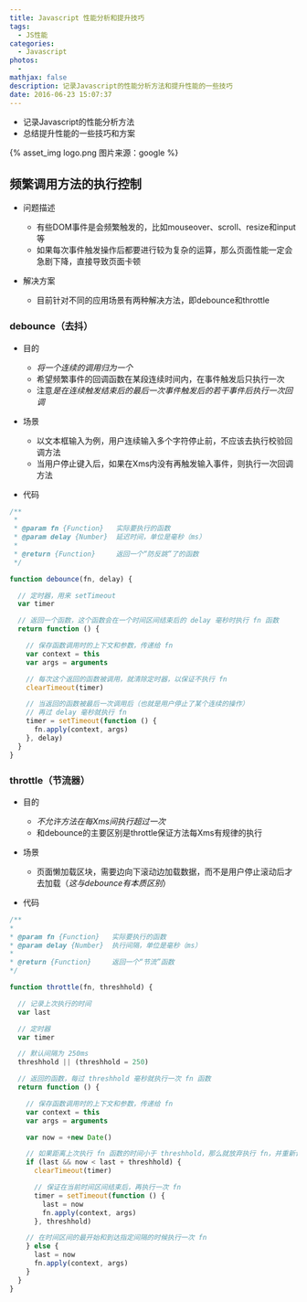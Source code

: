 ```yaml
---
title: Javascript 性能分析和提升技巧
tags:
  - JS性能
categories:
  - Javascript
photos:
  - 
mathjax: false
description: 记录Javascript的性能分析方法和提升性能的一些技巧
date: 2016-06-23 15:07:37
---
```


* 记录Javascript的性能分析方法
* 总结提升性能的一些技巧和方案

{% asset_img logo.png 图片来源：google %}

<!--more-->

## 频繁调用方法的执行控制
* 问题描述
    * 有些DOM事件是会频繁触发的，比如mouseover、scroll、resize和input等
    * 如果每次事件触发操作后都要进行较为复杂的运算，那么页面性能一定会急剧下降，直接导致页面卡顿

* 解决方案
    * 目前针对不同的应用场景有两种解决方法，即debounce和throttle

### debounce（去抖）
* 目的
    * *将一个连续的调用归为一个*
    * 希望频繁事件的回调函数在某段连续时间内，在事件触发后只执行一次
    * 注意*是在连续触发结束后的最后一次事件触发后的若干事件后执行一次回调*

* 场景
    * 以文本框输入为例，用户连续输入多个字符停止前，不应该去执行校验回调方法
    * 当用户停止键入后，如果在Xms内没有再触发输入事件，则执行一次回调方法

* 代码

```javascript
/**
 *
 * @param fn {Function}   实际要执行的函数
 * @param delay {Number}  延迟时间，单位是毫秒（ms）
 *
 * @return {Function}     返回一个“防反跳”了的函数
 */

function debounce(fn, delay) {

  // 定时器，用来 setTimeout
  var timer

  // 返回一个函数，这个函数会在一个时间区间结束后的 delay 毫秒时执行 fn 函数
  return function () {

    // 保存函数调用时的上下文和参数，传递给 fn
    var context = this
    var args = arguments

    // 每次这个返回的函数被调用，就清除定时器，以保证不执行 fn
    clearTimeout(timer)

    // 当返回的函数被最后一次调用后（也就是用户停止了某个连续的操作）
    // 再过 delay 毫秒就执行 fn
    timer = setTimeout(function () {
      fn.apply(context, args)
    }, delay)
  }
}
```
### throttle（节流器）
* 目的
    * *不允许方法在每Xms间执行超过一次*
    * 和debounce的主要区别是throttle保证方法每Xms有规律的执行

* 场景
    * 页面懒加载区块，需要边向下滚动边加载数据，而不是用户停止滚动后才去加载（*这与debounce有本质区别*）

* 代码

```javascript
/**
*
* @param fn {Function}   实际要执行的函数
* @param delay {Number}  执行间隔，单位是毫秒（ms）
*
* @return {Function}     返回一个“节流”函数
*/

function throttle(fn, threshhold) {

  // 记录上次执行的时间
  var last

  // 定时器
  var timer

  // 默认间隔为 250ms
  threshhold || (threshhold = 250)

  // 返回的函数，每过 threshhold 毫秒就执行一次 fn 函数
  return function () {

    // 保存函数调用时的上下文和参数，传递给 fn
    var context = this
    var args = arguments

    var now = +new Date()

    // 如果距离上次执行 fn 函数的时间小于 threshhold，那么就放弃执行 fn，并重新计时
    if (last && now < last + threshhold) {
      clearTimeout(timer)

      // 保证在当前时间区间结束后，再执行一次 fn
      timer = setTimeout(function () {
        last = now
        fn.apply(context, args)
      }, threshhold)

    // 在时间区间的最开始和到达指定间隔的时候执行一次 fn
    } else {
      last = now
      fn.apply(context, args)
    }
  }
}
```